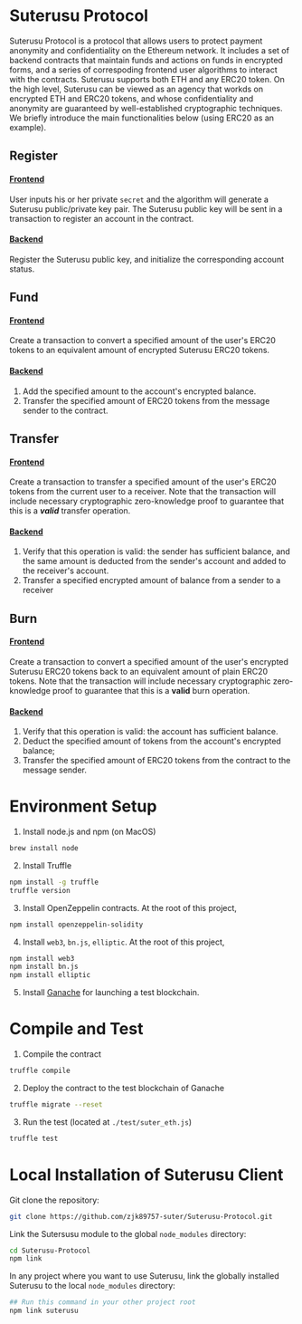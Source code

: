 # Suterusu Protocol 

Suterusu Protocol is a protocol that allows users to protect payment anonymity and confidentiality on the Ethereum network. It includes a set of backend contracts that maintain funds and actions on funds in encrypted forms, and a series of correspoding frontend user algorithms to interact with the contracts. Suterusu supports both ETH and any ERC20 token. On the high level, Suterusu can be viewed as an agency that workds on encrypted ETH and ERC20 tokens, and whose confidentiality and
anonymity are guaranteed by well-established cryptographic techniques. We briefly introduce the main functionalities below (using ERC20 as an example).

## Register
#### [Frontend](https://github.com/zjk89757-suter/hi/blob/3ddb1e84740716ed88af368a847782b9162fd6b1/src/client_base.js#L282)
User inputs his or her private `secret` and the algorithm will generate a Suterusu public/private key pair. The Suterusu public key will be sent in a transaction to register an account in the contract.

#### [Backend](https://github.com/zjk89757-suter/hi/blob/3ddb1e84740716ed88af368a847782b9162fd6b1/contracts/SuterBase.sol#L62)
Register the Suterusu public key, and initialize the corresponding account status. 


## Fund
#### [Frontend](https://github.com/zjk89757-suter/hi/blob/3ddb1e84740716ed88af368a847782b9162fd6b1/src/client_sutererc20.js#L16)
Create a transaction to convert a specified amount of the user's ERC20 tokens to an equivalent amount of encrypted Suterusu ERC20 tokens.

#### [Backend](https://github.com/zjk89757-suter/hi/blob/3ddb1e84740716ed88af368a847782b9162fd6b1/contracts/SuterERC20.sol#L18)
1. Add the specified amount to the account's encrypted balance.
2. Transfer the specified amount of ERC20 tokens from the message sender to the contract. 


## Transfer
#### [Frontend](https://github.com/zjk89757-suter/hi/blob/3ddb1e84740716ed88af368a847782b9162fd6b1/src/client_base.js#L420)
Create a transaction to transfer a specified amount of the user's ERC20 tokens from the current user to a receiver. Note that the transaction will include necessary cryptographic zero-knowledge proof to guarantee that this is a ***valid*** transfer operation.

#### [Backend](https://github.com/zjk89757-suter/hi/blob/3ddb1e84740716ed88af368a847782b9162fd6b1/contracts/SuterBase.sol#L170)
1. Verify that this operation is valid: the sender has sufficient balance, and the same amount is deducted from the sender's account and added to the receiver's account.
2. Transfer a specified encrypted amount of balance from a sender to a receiver

## Burn
#### [Frontend](https://github.com/zjk89757-suter/hi/blob/3ddb1e84740716ed88af368a847782b9162fd6b1/src/client_base.js#L344)
Create a transaction to convert a specified amount of the user's encrypted Suterusu ERC20 tokens back to an equivalent amount of plain ERC20 tokens. Note that the transaction will include necessary cryptographic zero-knowledge proof to guarantee that this is a **valid** burn operation. 

#### [Backend](https://github.com/zjk89757-suter/hi/blob/af7e5bf6d7f76760047b1aeec279047e91e31a68/contracts/SuterERC20.sol#L27)
1. Verify that this operation is valid: the account has sufficient balance.
2. Deduct the specified amount of tokens from the account's encrypted balance;
3. Transfer the specified amount of ERC20 tokens from the contract to the message sender. 


# Environment Setup

1. Install node.js and npm (on MacOS)
```bash
brew install node 
```

2. Install Truffle
```bash
npm install -g truffle
truffle version
```

3. Install OpenZeppelin contracts. At the root of this project,
```bash
npm install openzeppelin-solidity
```

4. Install `web3`, `bn.js`, `elliptic`. At the root of this project,
```bash
npm install web3
npm install bn.js
npm install elliptic
```

5. Install [Ganache](https://www.trufflesuite.com/ganache) for launching a test blockchain.


# Compile and Test

1. Compile the contract
```bash
truffle compile
```

2. Deploy the contract to the test blockchain of Ganache
```bash
truffle migrate --reset
```

3. Run the test (located at `./test/suter_eth.js`)
```bash
truffle test
```


# Local Installation of Suterusu Client
Git clone the repository:
```bash
git clone https://github.com/zjk89757-suter/Suterusu-Protocol.git
```

Link the Sutersusu module to the global `node_modules` directory:
```bash
cd Suterusu-Protocol
npm link
```

In any project where you want to use Suterusu, link the globally installed Suterusu to the local `node_modules` directory:
```bash
## Run this command in your other project root
npm link suterusu 
```


